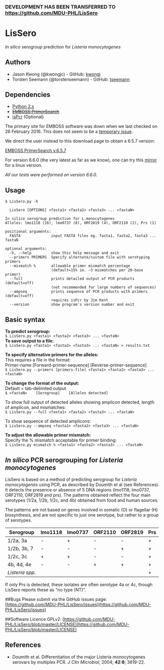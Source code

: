 ### DEVELOPMENT HAS BEEN TRANSFERRED TO https://github.com/MDU-PHL/LisSero

# LisSero
*In silico* serogroup prediction for *Listeria monocytogenes*

## Authors
* Jason Kwong (@kwongjc) - GitHub: [kwongj](https://github.com/kwongj)  
* Torsten Seemann (@torstenseemann) - GitHub: [tseemann](https://github.com/tseemann)  

## Dependencies
* [Python 2.x](https://www.python.org/downloads/)
* ~~[EMBOSS PrimerSearch](http://emboss.sourceforge.net/download/)~~
* [isPcr](https://users.soe.ucsc.edu/~kent/) (Optional)

The primary site for EMBOSS software was down when we last checked on 26 February 2016. 
This does not seem to be a [temporary issue](https://www.biostars.org/p/147960/).

We direct the user instead to this download page to obtain a 6.5.7 version:

[EMBOSS PrimerSearch v.6.5.7](ftp://emboss.open-bio.org/pub/EMBOSS/old/6.5.0/)

For version 6.6.0 (the very latest as far as we know), one can try this
[mirror](http://debian.rub.de/ubuntu/pool/universe/e/emboss/emboss_6.6.0.orig.tar.gz) for a linux version.

*All our tests were performed on version 6.6.0.*

## Usage
`$ LisSero.py -h`  
```usage: 
  LisSero [OPTIONS] <fasta1> <fasta2> <fasta3> ... <fastaN>

In silico serogroup prediction for L.monocytogenes
Alleles: lmo1118 (16), lmo0737 (8), ORF2819 (4), ORF2110 (2), Prs (1)

positional arguments:
  FASTA              input FASTA files eg. fasta1, fasta2, fasta3 ... fastaN

optional arguments:
  -h, --help         show this help message and exit
  --primers PRIMERS  Specify alternate/custom file with serotyping primers
  --mismatch %       allowable primer mismatch percentage
                     (default=15% ie. ~3 mismatches per 20-base primer)
  --full             prints detailed output of PCR products (default=off)
                     (not recommended for large numbers of sequences)
  --ampseq           prints sequence of PCR products with primers (default=off)
                     requires isPcr by Jim Kent
  --version          show program's version number and exit
```

## Basic syntax
**To predict serogroup:**  
`$ LisSero.py <fasta1> <fasta2> <fasta3> ... <fastaN>`  
**To save output to a file:**  
`$ LisSero.py <fasta1> <fasta2> <fasta3> ... <fastaN> > results.txt`  

**To specify alternative primers for the alleles:**  
This requires a file in the format:  
  Primer-name  [Forward-primer-sequence]  [Reverse-primer-sequence]  
`$ LisSero.py --primers [primers-file] <fasta1> <fasta2> <fasta3> ... <fastaN>`   

**To change the format of the output:**  
Default = tab-delimited output  
`$ <fastaN>    [Serogroup]    [Alleles detected]`  

To show full output of detected alleles showing amplicon detected, length of amplicon, and mismatches:  
`$ LisSero.py --full <fasta1> <fasta2> <fasta3> ... <fastaN>`  

To show sequence of detected amplicons:  
`$ LisSero.py --ampseq <fasta1> <fasta2> <fasta3> ... <fastaN>`  

**To adjust the allowable primer mismatch:**  
Specify the % mismatch acceptable for primer binding:  
`$ LisSero.py mismatch % <fasta1> <fasta2> <fasta3> ... <fastaN>`  

## *In silico* PCR serogrouping for *Listeria monocytogenes*  
LisSero is based on a method of predicting serogroup for *Listeria monocytogenes* using PCR, as described by Doumith et al (see References). It detects the presence or absence of 5 DNA regions (lmo1118, lmo0737, ORF2110, ORF2819 and prs). The patterns obtained reflect the four main serotypes (1/2a, 1/2b, 1/2c, and 4b) obtained from food and human sources.

The patterns are not based on genes involved in somatic (O) or flagellar (H) biosynthesis, and are not specific to just one serotype, but rather to a group of serotypes.

| Serogroup     |  lmo1118  |  lmo0737  |  ORF2110  |  ORF2819  |   Prs   |  
| ------------- | --------- | --------- | --------- | --------- | ------- |  
| 1/2a, 3a      |     -     |     +     |     -     |     -     |   +     |  
| 1/2b, 3b, 7   |     -     |     -     |     -     |     +     |   +     |  
| 1/2c, 3c      |     +     |     +     |     -     |     -     |   +     |  
| 4b, 4d, 4e    |     -     |     -     |     +     |     +     |   +     |  
| *Listeria spp.* |           |           |           |           |   +     |  

If only Prs is detected, these isolates are often serotype 4a or 4c, though LisSero reports these as "no type (NT)".

##Bugs
Please submit via the GitHub issues page: [https://github.com/MDU-PHL/LisSero/issues](https://github.com/MDU-PHL/LisSero/issues)  

##Software Licence
GPLv2: [https://github.com/MDU-PHL/LisSero/blob/master/LICENSE](https://github.com/MDU-PHL/LisSero/blob/master/LICENSE)

## References
* Doumith et al. Differentiation of the major Listeria monocytogenes serovars by multiplex PCR.
_J Clin Microbiol_, 2004; __42:8__; 3819-22.
